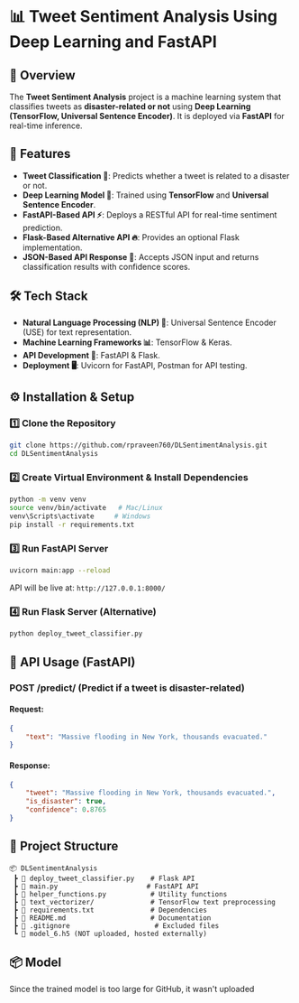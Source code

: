 # 📊 Tweet Sentiment Analysis Using Deep Learning and FastAPI

## 📝 Overview
The **Tweet Sentiment Analysis** project is a machine learning system that classifies tweets as **disaster-related or not** using **Deep Learning (TensorFlow, Universal Sentence Encoder)**. It is deployed via **FastAPI** for real-time inference.

## 🚀 Features
- **Tweet Classification 📢**: Predicts whether a tweet is related to a disaster or not.
- **Deep Learning Model 🤖**: Trained using **TensorFlow** and **Universal Sentence Encoder**.
- **FastAPI-Based API ⚡**: Deploys a RESTful API for real-time sentiment prediction.
- **Flask-Based Alternative API 🔥**: Provides an optional Flask implementation.
- **JSON-Based API Response 📄**: Accepts JSON input and returns classification results with confidence scores.

## 🛠 Tech Stack
- **Natural Language Processing (NLP) 🧠**: Universal Sentence Encoder (USE) for text representation.
- **Machine Learning Frameworks 📊**: TensorFlow & Keras.
- **API Development 🚀**: FastAPI & Flask.
- **Deployment 🖥️**: Uvicorn for FastAPI, Postman for API testing.

## ⚙️ Installation & Setup
### 1️⃣ Clone the Repository
```bash
git clone https://github.com/rpraveen760/DLSentimentAnalysis.git
cd DLSentimentAnalysis
```

### 2️⃣ Create Virtual Environment & Install Dependencies
```bash
python -m venv venv
source venv/bin/activate   # Mac/Linux
venv\Scripts\activate     # Windows
pip install -r requirements.txt
```

### 3️⃣ Run FastAPI Server
```bash
uvicorn main:app --reload
```

API will be live at: `http://127.0.0.1:8000/`

### 4️⃣ Run Flask Server (Alternative)
```bash
python deploy_tweet_classifier.py
```

## 📡 API Usage (FastAPI)
### **POST /predict/** (Predict if a tweet is disaster-related)
#### **Request**:
```json
{
    "text": "Massive flooding in New York, thousands evacuated."
}
```
#### **Response**:
```json
{
    "tweet": "Massive flooding in New York, thousands evacuated.",
    "is_disaster": true,
    "confidence": 0.8765
}
```

## 📂 Project Structure
```
📦 DLSentimentAnalysis
 ┣ 📂 deploy_tweet_classifier.py    # Flask API
 ┣ 📂 main.py                      # FastAPI API
 ┣ 📂 helper_functions.py           # Utility functions
 ┣ 📂 text_vectorizer/              # TensorFlow text preprocessing
 ┣ 📂 requirements.txt              # Dependencies
 ┣ 📂 README.md                     # Documentation
 ┣ 📂 .gitignore                     # Excluded files
 ┗ 📂 model_6.h5 (NOT uploaded, hosted externally)
```

## 📦 Model 
Since the trained model is too large for GitHub, it wasn't uploaded

